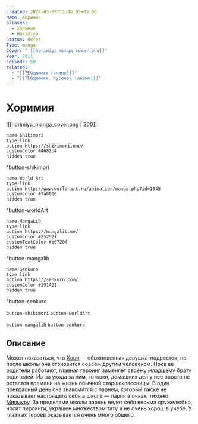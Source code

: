 ```yaml
---
created: 2024-03-08T13:40:03+03:00
Name: Хоримия
aliases:
  - Хоримия
  - Horimiya
Status: defer
Type: manga
Cover: "![[horimiya_manga_cover.png]]"
Year: 2011
Episode: 50
related:
  - "[[⛩️Хоримия (аниме)]]"
  - "[[⛩️Хоримия. Кусочек (аниме)]]"
---
```


# Хоримия

![[horimiya_manga_cover.png | 300]]


```button
name Shikimori
type link
action https://shikimori.one/
customColor #4682b4
hidden true
```
^button-shikimori

```button
name World Art
type link
action http://www.world-art.ru/animation/manga.php?id=1545
customColor #7a0000
hidden true
```
^button-worldArt

```button
name MangaLib
type link
action https://mangalib.me/
customColor #252527
customTextColor #b6720f
hidden true
```
^button-mangalib

```button
name Senkuro
type link
action https://senkuro.com/
customColor #191A21
hidden true
```
^button-senkuro

`button-shikimori` `button-worldArt`

`button-mangalib` `button-senkuro`

## Описание

Может показаться, что [Хори](https://shikimori.one/characters/66171-kyouko-hori) — обыкновенная девушка-подросток, но после школы она становится совсем другим человеком. Пока ее родители работают, главная героиня заменяет своему младшему брату родителей. Из-за ухода за ним, готовки, домашних дел у нее просто не остается времени на жизнь обычной старшеклассницы. В один прекрасный день она знакомится с парнем, который также не показывает настоящего себя в школе — парня в очках, тихоню [Миямуру](https://shikimori.one/characters/66173-izumi-miyamura). За пределами школы парень ведет себя весьма дружелюбно, носит пирсинги, украшен множеством тату и не очень хорош в учебе. У главных героев оказывается очень много общего.
